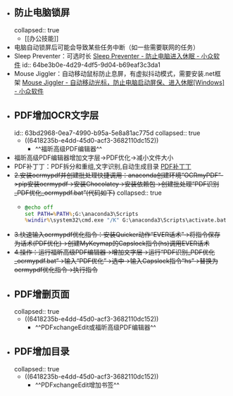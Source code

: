 - ## 防止电脑锁屏
  collapsed:: true
	- [[办公技能]]
- 电脑自动锁屏后可能会导致某些任务中断（如一些需要联网的任务）
- Sleep Preventer：可选时长 [Sleep Preventer - 防止电脑进入休眠 - 小众软件](https://www.appinn.com/sleep-preventer/)
  id:: 64be3b0e-4d29-4df5-9d04-b69eaf3c3da1
- Mouse Jiggler：自动移动鼠标防止息屏，有虚拟抖动模式，需要安装.net框架 [Mouse Jiggler - 自动移动光标，防止电脑启动屏保、进入休眠[Windows] - 小众软件](https://www.appinn.com/mouse-jiggler-2/)
- ## PDF增加OCR文字层
  id:: 63bd2968-0ea7-4990-b95a-5e8a81ac775d
  collapsed:: true
	- ((6418235b-e4dd-45d0-acf3-3682110dc152))
		- ^^福昕高级PDF编辑器^^
- 福昕高级PDF编辑器增加文字层->PDF优化->减小文件大小
- PDF补丁丁：PDF拆分和重组,文字识别,自动生成目录 [PDF补丁丁](https://www.cnblogs.com/pdfpatcher/)
- ~~2.安装ocrmypdf并创建批处理快捷调用：anaconda创建环境“OCRmyPDF”->pip安装ocrmypdf->安装Chocolatey->安装依赖包->创建批处理“PDF识别_PDF优化_ocrmypdf.bat”(代码如下)~~
  collapsed:: true
	- ``` cmd
	  @echo off    
	  set PATH=%PATH%;G:\anaconda3\Scripts
	  %windir%\system32\cmd.exe "/K" G:\anaconda3\Scripts\activate.bat OCRmyPDF
	  ```
- ~~3.快速输入ocrmypdf优化指令：安装Quicker动作“EVER话术”->将指令保存为话术(PDF优化)->创建MyKeymap的Capslock指令(hs)调用EVER话术~~
- ~~4.操作：运行福昕高级PDF编辑器->增加文字层->运行“PDF识别_PDF优化_ocrmypdf.bat”->输入“PDF优化”->选中->输入Capslock指令“hs”->替换为ocrmypdf优化指令->执行指令~~
- ## PDF增删页面
  collapsed:: true
	- ((6418235b-e4dd-45d0-acf3-3682110dc152))
		- ^^PDFxchangeEdit或福昕高级PDF编辑器^^
- ## PDF增加目录
  collapsed:: true
	- ((6418235b-e4dd-45d0-acf3-3682110dc152))
		- ^^PDFxchangeEdit增加书签^^